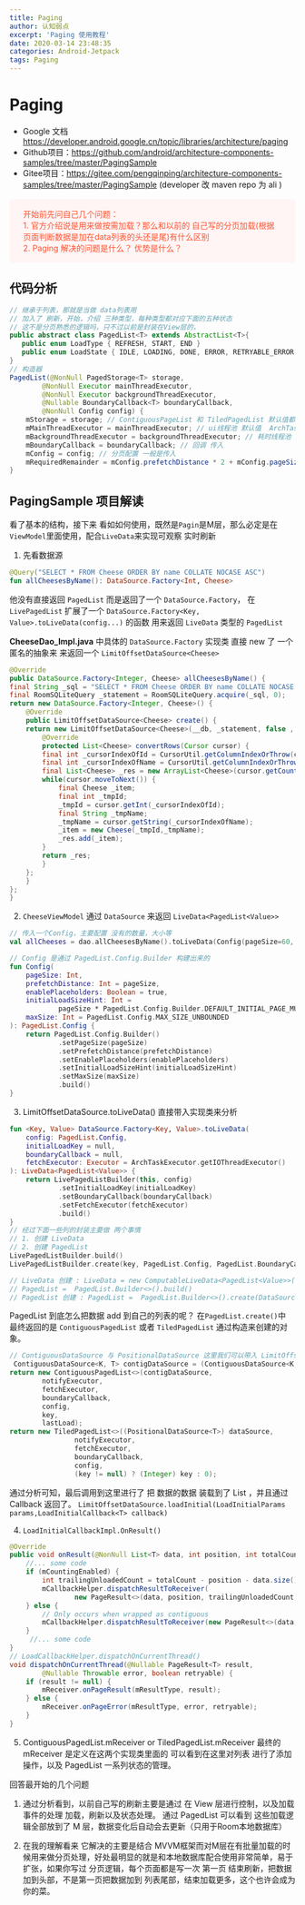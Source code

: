 ```yaml
---
title: Paging
author: 认知弱点
excerpt: 'Paging 使用教程'
date: 2020-03-14 23:48:35
categories: Android-Jetpack
tags: Paging
---
```

# Paging
* Google 文档 https://developer.android.google.cn/topic/libraries/architecture/paging
* Github项目：https://github.com/android/architecture-components-samples/tree/master/PagingSample
* Gitee项目：https://gitee.com/pengqinping/architecture-components-samples/tree/master/PagingSample (developer 改 maven repo 为 ali )

<div style='background:#fff5f5; color:#ff502c; display:block; font-size: 14px; margin: 16px 0;padding: 16px 24px; border-radius:5px'> 开始前先问自己几个问题：<br/>1. 官方介绍说是用来做按需加载？那么和以前的 自己写的分页加载(根据页面判断数据是加在data列表的头还是尾)有什么区别<br/>2. Paging 解决的问题是什么？ 优势是什么？</div>

## 代码分析

```java
// 继承于列表，那就是当做 data列表用
// 加入了 刷新，开始，介绍 三种类型，每种类型都对应下面的五种状态
// 这不是分页熟悉的逻辑吗，只不过以前是封装在View层的，
public abstract class PagedList<T> extends AbstractList<T>{
   public enum LoadType { REFRESH, START, END }
   public enum LoadState { IDLE, LOADING, DONE, ERROR, RETRYABLE_ERROR }
}
// 构造器
PagedList(@NonNull PagedStorage<T> storage,
        @NonNull Executor mainThreadExecutor,
        @NonNull Executor backgroundThreadExecutor,
        @Nullable BoundaryCallback<T> boundaryCallback,
        @NonNull Config config) {
    mStorage = storage; // ContiguousPageList 和 TiledPagedList 默认值都是 new PagedStorage<V>() 
    mMainThreadExecutor = mainThreadExecutor; // ui线程池 默认值  ArchTaskExecutor.getMainThreadExecutor()
    mBackgroundThreadExecutor = backgroundThreadExecutor; // 耗时线程池 默认值： ArchTaskExecutor.getIOThreadExecutor()
    mBoundaryCallback = boundaryCallback; // 回调 传入
    mConfig = config; // 分页配置 一般是传入
    mRequiredRemainder = mConfig.prefetchDistance * 2 + mConfig.pageSize;
}

```

## PagingSample 项目解读

看了基本的结构，接下来 看如如何使用，既然是`Pagin`是M层，那么必定是在`ViewModel`里面使用，配合`LiveData`来实现可观察 实时刷新

1. 先看数据源
```kotlin
@Query("SELECT * FROM Cheese ORDER BY name COLLATE NOCASE ASC")
fun allCheesesByName(): DataSource.Factory<Int, Cheese>
```
他没有直接返回 `PagedList` 而是返回了一个 `DataSource.Factory`， 在 `LivePagedList` 扩展了一个  `DataSource.Factory<Key, Value>.toLiveData(config...)` 的函数 用来返回 `LiveData` 类型的 `PagedList`

**CheeseDao_Impl.java** 中具体的  `DataSource.Factory` 实现类
直接 new 了 一个匿名的抽象来 来返回一个 `LimitOffsetDataSource<Cheese>` 
```java
@Override
public DataSource.Factory<Integer, Cheese> allCheesesByName() {
final String _sql = "SELECT * FROM Cheese ORDER BY name COLLATE NOCASE ASC";
final RoomSQLiteQuery _statement = RoomSQLiteQuery.acquire(_sql, 0);
return new DataSource.Factory<Integer, Cheese>() { 
    @Override
    public LimitOffsetDataSource<Cheese> create() {
    return new LimitOffsetDataSource<Cheese>(__db, _statement, false , "Cheese") {
        @Override
        protected List<Cheese> convertRows(Cursor cursor) {
        final int _cursorIndexOfId = CursorUtil.getColumnIndexOrThrow(cursor, "id");
        final int _cursorIndexOfName = CursorUtil.getColumnIndexOrThrow(cursor, "name");
        final List<Cheese> _res = new ArrayList<Cheese>(cursor.getCount());
        while(cursor.moveToNext()) {
            final Cheese _item;
            final int _tmpId;
            _tmpId = cursor.getInt(_cursorIndexOfId);
            final String _tmpName;
            _tmpName = cursor.getString(_cursorIndexOfName);
            _item = new Cheese(_tmpId,_tmpName);
            _res.add(_item);
        }
        return _res;
        }
    };
    }
};
}
```

2. `CheeseViewModel` 通过 `DataSource` 来返回 `LiveData<PagedList<Value>> ` 

```kotlin
// 传入一个Config，主要配置 没有的数量，大小等
val allCheeses = dao.allCheesesByName().toLiveData(Config(pageSize=60, enablePlaceholders=true, maxSize=200))

// Config 是通过 PagedList.Config.Builder 构建出来的
fun Config(
    pageSize: Int,
    prefetchDistance: Int = pageSize,
    enablePlaceholders: Boolean = true,
    initialLoadSizeHint: Int =
            pageSize * PagedList.Config.Builder.DEFAULT_INITIAL_PAGE_MULTIPLIER,
    maxSize: Int = PagedList.Config.MAX_SIZE_UNBOUNDED
): PagedList.Config {
    return PagedList.Config.Builder()
            .setPageSize(pageSize)
            .setPrefetchDistance(prefetchDistance)
            .setEnablePlaceholders(enablePlaceholders)
            .setInitialLoadSizeHint(initialLoadSizeHint)
            .setMaxSize(maxSize)
            .build()
}
```

3. LimitOffsetDataSource<Cheese>.toLiveData() 直接带入实现类来分析

```kotlin 
fun <Key, Value> DataSource.Factory<Key, Value>.toLiveData(
    config: PagedList.Config,
    initialLoadKey = null,
    boundaryCallback = null,
    fetchExecutor: Executor = ArchTaskExecutor.getIOThreadExecutor()
): LiveData<PagedList<Value>> {
    return LivePagedListBuilder(this, config)
            .setInitialLoadKey(initialLoadKey)
            .setBoundaryCallback(boundaryCallback)
            .setFetchExecutor(fetchExecutor)
            .build()
}
// 经过下面一些列的封装主要做 两个事情
// 1. 创建 LiveData
// 2. 创建 PagedList 
LivePagedListBuilder.build() 
LivePagedListBuilder.create(key, PagedList.Config, PagedList.BoundaryCallback, DataSource.Factory<Key, Value>, Executor, Executor)

// LiveData 创建 : LiveData = new ComputableLiveData<PagedList<Value>>()
// PagedList =  PagedList.Builder<>().build()
// PagedList 创建 : PagedList =  PagedList.Builder<>().create(DataSource<K, T>, Executor,Executor, BoundaryCallback, Config, Key )
```

PagedList 到底怎么把数据 add 到自己的列表的呢？
在` PagedList.create() `中 最终返回的是 `ContiguousPagedList` 或者 `TiledPagedList` 通过构造来创建的对象。

```java
// ContiguousDataSource 与 PositionalDataSource 这里我们可以带入 LimitOffsetDataSource 来分析
 ContiguousDataSource<K, T> contigDataSource = (ContiguousDataSource<K, T>) dataSource;
return new ContiguousPagedList<>(contigDataSource,
        notifyExecutor,
        fetchExecutor,
        boundaryCallback,
        config,
        key,
        lastLoad);
return new TiledPagedList<>((PositionalDataSource<T>) dataSource,
                notifyExecutor,
                fetchExecutor,
                boundaryCallback,
                config,
                (key != null) ? (Integer) key : 0);
```

通过分析可知，最后调用到这里进行了 把 数据的数据 装载到了 List ，并且通过 Callback 返回了。
`LimitOffsetDataSource.loadInitial(LoadInitialParams params,LoadInitialCallback<T> callback)`

4. `LoadInitialCallbackImpl.OnResult()`
```java
@Override
public void onResult(@NonNull List<T> data, int position, int totalCount) {
    //... some code
    if (mCountingEnabled) {
        int trailingUnloadedCount = totalCount - position - data.size();
        mCallbackHelper.dispatchResultToReceiver(
                new PageResult<>(data, position, trailingUnloadedCount, 0));
    } else {
        // Only occurs when wrapped as contiguous
        mCallbackHelper.dispatchResultToReceiver(new PageResult<>(data, position));
    }
     //... some code
}
// LoadCallbackHelper.dispatchOnCurrentThread()
void dispatchOnCurrentThread(@Nullable PageResult<T> result,
        @Nullable Throwable error, boolean retryable) {
    if (result != null) {
        mReceiver.onPageResult(mResultType, result);
    } else {
        mReceiver.onPageError(mResultType, error, retryable);
    }
}
```

5. ContiguousPagedList.mReceiver or TiledPagedList.mReceiver
最终的 mReceiver 是定义在这两个实现类里面的
可以看到在这里对列表 进行了添加操作，以及 PagedList 一系列状态的管理。


回答最开始的几个问题
1. 通过分析看到，以前自己写的刷新主要是通过 在 View 层进行控制，以及加载事件的处理 加载，刷新以及状态处理。 通过 PagedList 可以看到 这些加载逻辑全部放到了 M 层，数据变化后自动会去更新（只用于Room本地数据库）

2. 在我的理解看来 它解决的主要是结合 MVVM框架而对M层在有批量加载的时候用来做分页处理，好处最明显的就是和本地数据库配合使用非常简单，易于扩张，如果你写过 分页逻辑，每个页面都是写一次 第一页 结束刷新，把数据加到头部，不是第一页把数据加到 列表尾部，结束加载更多，这个也许会成为你的菜。